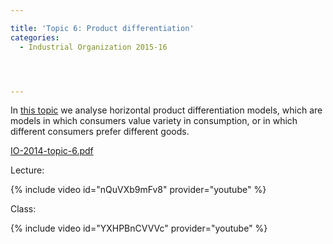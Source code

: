 ```yaml
---

title: 'Topic 6: Product differentiation'
categories:
  - Industrial Organization 2015-16




---
```

In <a href="https://www.tholden.org/wp-content/uploads/2014/12/IO-2014-topic-6.pdf">this topic</a> we analyse horizontal product differentiation models, which are models in which consumers value variety in consumption, or in which different consumers prefer different goods.






<object data="https://www.tholden.org/wp-content/uploads/2014/12/IO-2014-topic-6.pdf" type="application/pdf" width="100%" height="100%"><a href="https://www.tholden.org/wp-content/uploads/2014/12/IO-2014-topic-6.pdf">IO-2014-topic-6.pdf</a></object>






Lecture:


{% include video id="nQuVXb9mFv8" provider="youtube" %}



Class:


{% include video id="YXHPBnCVVVc" provider="youtube" %}

